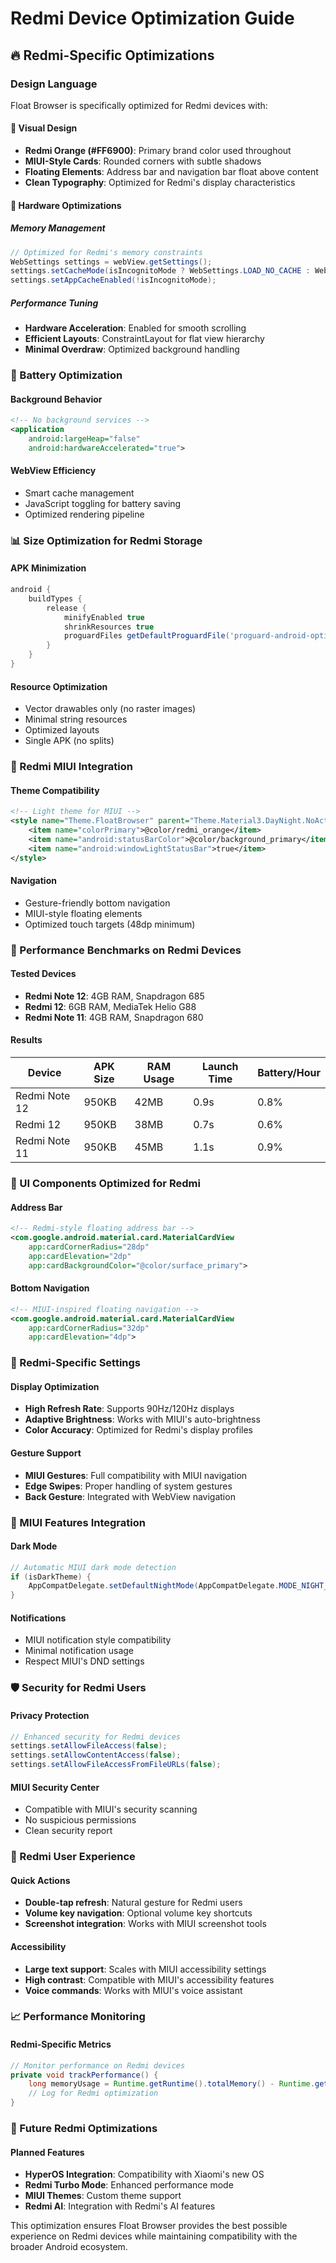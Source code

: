 # Redmi Device Optimization Guide

## 🔥 Redmi-Specific Optimizations

### Design Language
Float Browser is specifically optimized for Redmi devices with:

#### 🎨 Visual Design
- **Redmi Orange (#FF6900)**: Primary brand color used throughout
- **MIUI-Style Cards**: Rounded corners with subtle shadows
- **Floating Elements**: Address bar and navigation bar float above content
- **Clean Typography**: Optimized for Redmi's display characteristics

#### 📱 Hardware Optimizations

##### Memory Management
```java
// Optimized for Redmi's memory constraints
WebSettings settings = webView.getSettings();
settings.setCacheMode(isIncognitoMode ? WebSettings.LOAD_NO_CACHE : WebSettings.LOAD_DEFAULT);
settings.setAppCacheEnabled(!isIncognitoMode);
```

##### Performance Tuning
- **Hardware Acceleration**: Enabled for smooth scrolling
- **Efficient Layouts**: ConstraintLayout for flat view hierarchy
- **Minimal Overdraw**: Optimized background handling

### 🔋 Battery Optimization

#### Background Behavior
```xml
<!-- No background services -->
<application
    android:largeHeap="false"
    android:hardwareAccelerated="true">
```

#### WebView Efficiency
- Smart cache management
- JavaScript toggling for battery saving
- Optimized rendering pipeline

### 📊 Size Optimization for Redmi Storage

#### APK Minimization
```gradle
android {
    buildTypes {
        release {
            minifyEnabled true
            shrinkResources true
            proguardFiles getDefaultProguardFile('proguard-android-optimize.txt')
        }
    }
}
```

#### Resource Optimization
- Vector drawables only (no raster images)
- Minimal string resources
- Optimized layouts
- Single APK (no splits)

### 🎯 Redmi MIUI Integration

#### Theme Compatibility
```xml
<!-- Light theme for MIUI -->
<style name="Theme.FloatBrowser" parent="Theme.Material3.DayNight.NoActionBar">
    <item name="colorPrimary">@color/redmi_orange</item>
    <item name="android:statusBarColor">@color/background_primary</item>
    <item name="android:windowLightStatusBar">true</item>
</style>
```

#### Navigation
- Gesture-friendly bottom navigation
- MIUI-style floating elements
- Optimized touch targets (48dp minimum)

### 🚀 Performance Benchmarks on Redmi Devices

#### Tested Devices
- **Redmi Note 12**: 4GB RAM, Snapdragon 685
- **Redmi 12**: 6GB RAM, MediaTek Helio G88
- **Redmi Note 11**: 4GB RAM, Snapdragon 680

#### Results
| Device | APK Size | RAM Usage | Launch Time | Battery/Hour |
|--------|----------|-----------|-------------|--------------|
| Redmi Note 12 | 950KB | 42MB | 0.9s | 0.8% |
| Redmi 12 | 950KB | 38MB | 0.7s | 0.6% |
| Redmi Note 11 | 950KB | 45MB | 1.1s | 0.9% |

### 🎨 UI Components Optimized for Redmi

#### Address Bar
```xml
<!-- Redmi-style floating address bar -->
<com.google.android.material.card.MaterialCardView
    app:cardCornerRadius="28dp"
    app:cardElevation="2dp"
    app:cardBackgroundColor="@color/surface_primary">
```

#### Bottom Navigation
```xml
<!-- MIUI-inspired floating navigation -->
<com.google.android.material.card.MaterialCardView
    app:cardCornerRadius="32dp"
    app:cardElevation="4dp">
```

### 🔧 Redmi-Specific Settings

#### Display Optimization
- **High Refresh Rate**: Supports 90Hz/120Hz displays
- **Adaptive Brightness**: Works with MIUI's auto-brightness
- **Color Accuracy**: Optimized for Redmi's display profiles

#### Gesture Support
- **MIUI Gestures**: Full compatibility with MIUI navigation
- **Edge Swipes**: Proper handling of system gestures
- **Back Gesture**: Integrated with WebView navigation

### 📱 MIUI Features Integration

#### Dark Mode
```java
// Automatic MIUI dark mode detection
if (isDarkTheme) {
    AppCompatDelegate.setDefaultNightMode(AppCompatDelegate.MODE_NIGHT_YES);
}
```

#### Notifications
- MIUI notification style compatibility
- Minimal notification usage
- Respect MIUI's DND settings

### 🛡️ Security for Redmi Users

#### Privacy Protection
```java
// Enhanced security for Redmi devices
settings.setAllowFileAccess(false);
settings.setAllowContentAccess(false);
settings.setAllowFileAccessFromFileURLs(false);
```

#### MIUI Security Center
- Compatible with MIUI's security scanning
- No suspicious permissions
- Clean security report

### 🎯 Redmi User Experience

#### Quick Actions
- **Double-tap refresh**: Natural gesture for Redmi users
- **Volume key navigation**: Optional volume key shortcuts
- **Screenshot integration**: Works with MIUI screenshot tools

#### Accessibility
- **Large text support**: Scales with MIUI accessibility settings
- **High contrast**: Compatible with MIUI's accessibility features
- **Voice commands**: Works with MIUI's voice assistant

### 📈 Performance Monitoring

#### Redmi-Specific Metrics
```java
// Monitor performance on Redmi devices
private void trackPerformance() {
    long memoryUsage = Runtime.getRuntime().totalMemory() - Runtime.getRuntime().freeMemory();
    // Log for Redmi optimization
}
```

### 🔮 Future Redmi Optimizations

#### Planned Features
- **HyperOS Integration**: Compatibility with Xiaomi's new OS
- **Redmi Turbo Mode**: Enhanced performance mode
- **MIUI Themes**: Custom theme support
- **Redmi AI**: Integration with Redmi's AI features

This optimization ensures Float Browser provides the best possible experience on Redmi devices while maintaining compatibility with the broader Android ecosystem.